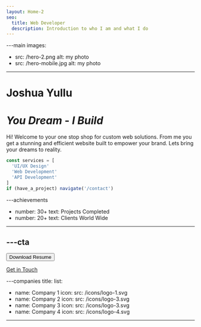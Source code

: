 ```yaml
---
layout: Home-2
seo:
  title: Web Developer
  description: Introduction to who I am and what I do
---
```




---main
images:
  - src: /hero-2.png
    alt: my photo
  - src: /hero-mobile.jpg
    alt: my photo
---

# <Typewriter>Joshua Yullu</Typewriter>

# *You Dream* <span>-</span> *I Build*

Hi! Welcome to your one stop shop for custom web solutions.
From me you get a stunning and efficient website built to empower your brand.
Lets bring your dreams to reality.

```js {2-4} showLineNumbers
const services = [
  'UI/UX Design'
  'Web Development'
  'API Development'
]
if (have_a_project) navigate('/contact')
```



---achievements
- number: 30+
  text: Projects Completed
- number: 20+
  text: Clients World Wide
---



---cta
---
<Button href="/contact" size="sm">
  Download Resume
</Button>

[Get in Touch](/contact)



---companies
title:
list:
  - name: Company 1
    icon:
      src: /icons/logo-1.svg
  - name: Company 2
    icon:
      src: /icons/logo-3.svg
  - name: Company 3
    icon:
      src: /icons/logo-3.svg
  - name: Company 4
    icon:
      src: /icons/logo-4.svg
---